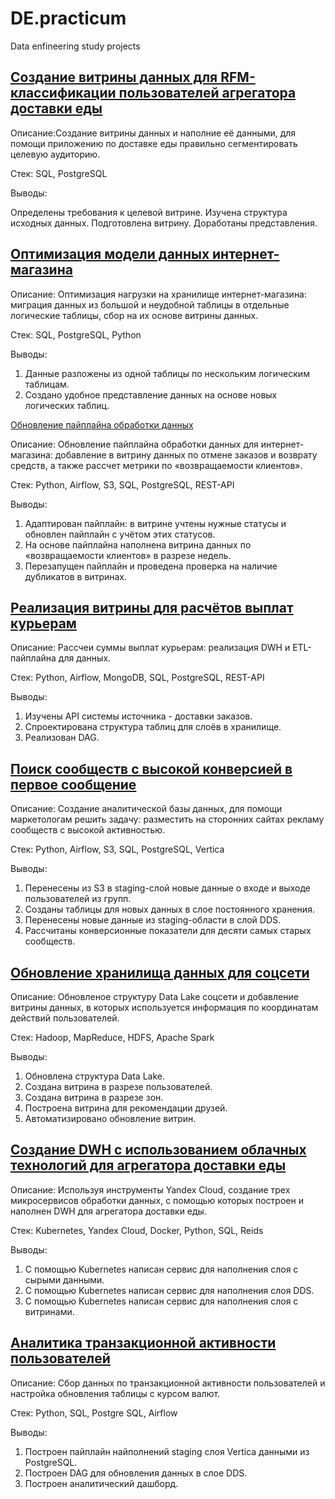# DE.practicum
Data enfineering study projects

## [Создание витрины данных для RFM-классификации пользователей агрегатора доставки еды]([https://github.com/aq2003/Portfolio/tree/main/Gold%20Recovery](https://github.com/sandro-tsin/DE.practicum/tree/main/de-project-1))
Описание:Создание витрины данных и наполние её данными, для помощи приложению по доставке еды правильно сегментировать целевую аудиторию.

Стек: SQL, PostgreSQL

Выводы:

Определены требования к целевой витрине.
Изучена структура исходных данных.
Подготовлена витрину.
Доработаны представления.

## [Оптимизация модели данных интернет-магазина](https://github.com/sandro-tsin/DE.practicum/tree/main/de-project-2)

Описание: Оптимизация нагрузки на хранилище интернет-магазина: миграция данных из большой и неудобной таблицы в отдельные логические таблицы, сбор на их основе витрины данных. 

Стек: SQL, PostgreSQL, Python

Выводы:
1. Данные разложены из одной таблицы по нескольким логическим таблицам.
2. Создано удобное представление данных на основе новых логических таблиц.

[Обновление пайплайна обработки данных](https://github.com/sandro-tsin/DE.practicum/tree/main/de-project-3)

Описание: Обновление пайплайна обработки данных для интернет-магазина: добавление в витрину данных по отмене заказов и возврату средств, а также рассчет метрики по «возвращаемости клиентов».

Стек: Python, Airflow, S3, SQL, PostgreSQL, REST-API

Выводы:
1. Адаптирован пайплайн: в витрине учтены нужные статусы и обновлен пайплайн с учётом этих статусов. 
2. На основе пайплайна наполнена витрина данных по «возвращаемости клиентов» в разрезе недель. 
3. Перезапущен пайплайн и проведена проверка на наличие дубликатов в витринах.

## [Реализация витрины для расчётов выплат курьерам](https://github.com/sandro-tsin/DE.practicum/tree/main/de-project-5)

Описание: Рассчеи суммы выплат курьерам: реализация DWH и ETL-пайплайна для данных. 

Стек: Python, Airflow, MongoDB, SQL, PostgreSQL, REST-API

Выводы:
1. Изучены API системы источника - доставки заказов.
2. Спроектирована структура таблиц для слоёв в хранилище.
3. Реализован DAG.

## [Поиск сообществ с высокой конверсией в первое сообщение](https://github.com/sandro-tsin/DE.practicum/tree/main/de-project-6)

Описание: Создание аналитической базы данных, для помощи маркетологам решить задачу: разместить на сторонних сайтах рекламу сообществ с высокой активностью.

Стек: Python, Airflow, S3, SQL, PostgreSQL, Vertica

Выводы:
1. Перенесены из S3 в staging-слой новые данные о входе и выходе пользователей из групп.
2. Созданы таблицы для новых данных в слое постоянного хранения.
3. Перенесены новые данные из staging-области в слой DDS.
4. Рассчитаны конверсионные показатели для десяти самых старых сообществ.


## [Обновление хранилища данных для соцсети](https://github.com/sandro-tsin/DE.practicum/tree/main/de-project-7)

Описание: Обновленое структуру Data Lake соцсети и добавление витрины данных, в которых используется информация по координатам действий пользователей. 

Стек: Hadoop, MapReduce, HDFS, Apache Spark

Выводы:
1. Обновлена структура Data Lake.
2. Создана витрина в разрезе пользователей.
3. Создана витрина в разрезе зон.
4. Построена витрина для рекомендации друзей.
5. Автоматизировано обновление витрин.

## [Создание DWH с использованием облачных технологий для агрегатора доставки еды](https://github.com/sandro-tsin/DE.practicum/tree/main/de-project-9)

Описание: Используя инструменты Yandex Cloud, создание трех микросервисов обработки данных, с помощью которых построен и наполнен DWH для агрегатора доставки еды.

Стек:  Kubernetes, Yandex Cloud, Docker, Python, SQL, Reids

Выводы:
1. С помощью Kubernetes написан сервис для наполнения слоя с сырыми данными.
2. С помощью Kubernetes написан сервис для наполнения слоя DDS.
3. С помощью Kubernetes написан сервис для наполнения слоя с витринами.

## [Аналитика транзакционной активности пользователей](https://github.com/sandro-tsin/DE.practicum/tree/main/de-project-10)

Описание: Сбор данных по транзакционной активности пользователей и настройка обновления таблицы с курсом валют. 

Стек: Python, SQL, Postgre SQL, Airflow

Выводы:
1. Построен пайплайн найполнений staging слоя Vertica данными из PostgreSQL.
2. Построен DAG для обновления данных в слое DDS. 
3. Построен аналитический дашборд. 
